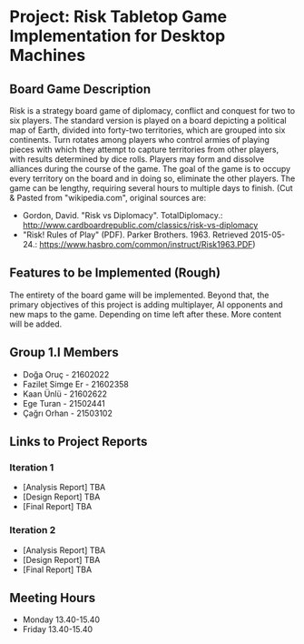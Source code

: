 # Project: Risk Tabletop Game Implementation for Desktop Machines

## Board Game Description

Risk is a strategy board game of diplomacy, conflict and conquest for two to six players.
The standard version is played on a board depicting a political map of Earth, divided into forty-two territories,
which are grouped into six continents. Turn rotates among players who control armies of playing pieces with which
they attempt to capture territories from other players, with results determined by dice rolls. Players may form
and dissolve alliances during the course of the game. The goal of the game is to occupy every territory on the
board and in doing so, eliminate the other players. The game can be lengthy, requiring several hours to multiple
days to finish. (Cut & Pasted from "wikipedia.com", original sources are:
-  Gordon, David. "Risk vs Diplomacy". TotalDiplomacy.: http://www.cardboardrepublic.com/classics/risk-vs-diplomacy
- "Risk! Rules of Play" (PDF). Parker Brothers. 1963. Retrieved 2015-05-24.: https://www.hasbro.com/common/instruct/Risk1963.PDF)

## Features to be Implemented (Rough)
The entirety of the board game will be implemented. Beyond that, the primary objectives of this project is adding multiplayer, AI opponents and new maps to the game. Depending on time left after these. More content will be added.

## Group 1.I Members

* Doğa Oruç -			21602022
* Fazilet Simge Er -	21602358
* Kaan Ünlü -			21602622
* Ege Turan -			21502441
* Çağrı Orhan -			21503102

## Links to Project Reports

### Iteration 1

* [Analysis Report]	TBA
* [Design Report]	TBA
* [Final Report]	TBA

### Iteration 2

* [Analysis Report]	TBA
* [Design Report]	TBA
* [Final Report]	TBA

## Meeting Hours

* Monday 13.40-15.40
* Friday 13.40-15.40
